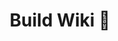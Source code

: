---
title: Build Wiki 🔗
layout: redirect
redirect_url: https://github.com/UBCHREST/ablate/wiki
has_children: false
nav_order: 4
parent: Development Guides
---